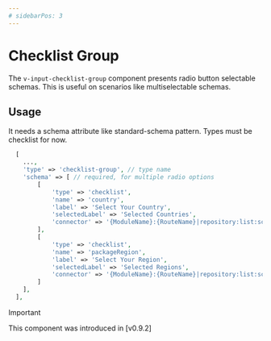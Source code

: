 ```yaml
---
# sidebarPos: 3
---
```

# Checklist Group <Badge type="tip" text="^0.9.2" />

The `v-input-checklist-group` component presents radio button selectable schemas. This is useful on scenarios like multiselectable schemas.

## Usage
It needs a schema attribute like standard-schema pattern. Types must be checklist for now.
``` php
  [
    ...,
    'type' => 'checklist-group', // type name
    'schema' => [ // required, for multiple radio options
        [
            'type' => 'checklist',
            'name' => 'country',
            'label' => 'Select Your Country',
            'selectedLabel' => 'Selected Countries',
            'connector' => '{ModuleName}:{RouteName}|repository:list:scopes=hasPackage:with=packageLanguages',
        ],
        [
            'type' => 'checklist',
            'name' => 'packageRegion',
            'label' => 'Select Your Region',
            'selectedLabel' => 'Selected Regions',
            'connector' => '{ModuleName}:{RouteName}|repository:list:scopes=hasPackage',
        ]
    ],
  ],
```

> [!IMPORTANT]
> This component was introduced in [v0.9.2]
